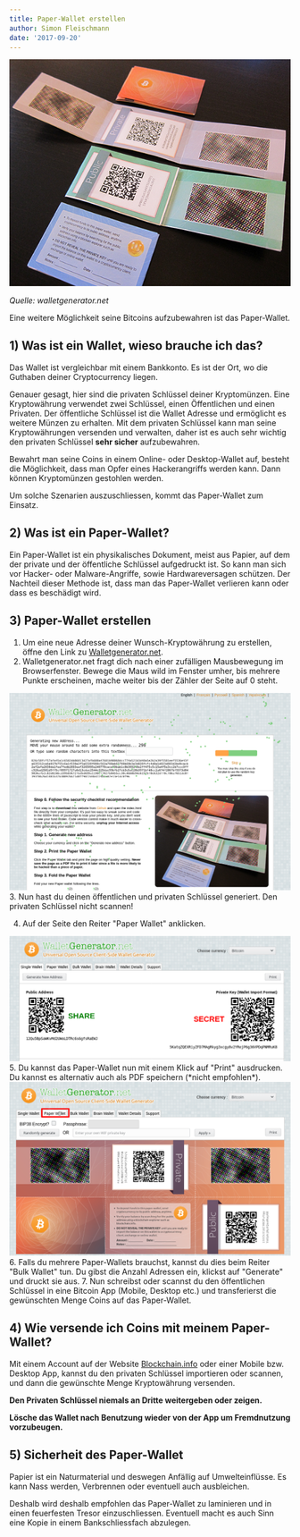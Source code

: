 ```yaml
---
title: Paper-Wallet erstellen
author: Simon Fleischmann
date: '2017-09-20'
---
```


<img class="img-thumbnail" src="/img/tutorials/paper-wallet-erstellen/paperwallet.png">

*Quelle: walletgenerator.net*

Eine weitere Möglichkeit seine Bitcoins aufzubewahren ist das Paper-Wallet.

## 1) Was ist ein Wallet, wieso brauche ich das?
Das Wallet ist vergleichbar mit einem Bankkonto. Es ist der Ort, wo die Guthaben deiner Cryptocurrency liegen.

Genauer gesagt, hier sind die privaten Schlüssel deiner Kryptomünzen. Eine Kryptowährung verwendet zwei Schlüssel, einen Öffentlichen und einen Privaten. Der öffentliche Schlüssel ist die Wallet Adresse und ermöglicht es weitere Münzen zu erhalten. Mit dem privaten Schlüssel kann man seine Kryptowährungen versenden und verwalten, daher ist es auch sehr wichtig den privaten Schlüssel **sehr sicher** aufzubewahren.

Bewahrt man seine Coins in einem Online- oder Desktop-Wallet auf, besteht die Möglichkeit, dass man Opfer eines Hackerangriffs werden kann. Dann können Kryptomünzen gestohlen werden.

Um solche Szenarien auszuschliessen, kommt das Paper-Wallet zum Einsatz.

## 2) Was ist ein Paper-Wallet?
Ein Paper-Wallet ist ein physikalisches Dokument, meist aus Papier, auf dem der private und der öffentliche Schlüssel aufgedruckt ist. So kann man sich vor Hacker- oder Malware-Angriffe, sowie Hardwareversagen schützen. Der Nachteil dieser Methode ist, dass man das Paper-Wallet verlieren kann oder dass es beschädigt wird.

## 3) Paper-Wallet erstellen

1. Um eine neue Adresse deiner Wunsch-Kryptowährung zu erstellen, öffne den Link zu [Walletgenerator.net](https://walletgenerator.net/).
2. Walletgenerator.net fragt dich nach einer zufälligen Mausbewegung im Browserfenster. Bewege die Maus wild im Fenster umher, bis mehrere Punkte erscheinen, mache weiter bis der Zähler der Seite auf 0 steht.
<img class="img-thumbnail" src="/img/tutorials/paper-wallet-erstellen/1.png">
3. Nun hast du deinen öffentlichen und privaten Schlüssel generiert. Den privaten Schlüssel nicht scannen!

4. Auf der Seite den Reiter "Paper Wallet" anklicken.
<img class="img-thumbnail" src="/img/tutorials/paper-wallet-erstellen/2.png">
5. Du kannst das Paper-Wallet nun mit einem Klick auf "Print" ausdrucken. Du kannst es alternativ auch als PDF speichern (*nicht empfohlen*).
<img class="img-thumbnail" src="/img/tutorials/paper-wallet-erstellen/3.png">
6. Falls du mehrere Paper-Wallets brauchst, kannst du dies beim Reiter "Bulk Wallet" tun. Du gibst die Anzahl Adressen ein, klickst auf "Generate" und druckt sie aus.
7. Nun schreibst oder scannst du den öffentlichen Schlüssel in eine Bitcoin App (Mobile, Desktop etc.) und transferierst die gewünschten Menge Coins auf das Paper-Wallet.

## 4) Wie versende ich Coins mit meinem Paper-Wallet?
Mit einem Account auf der Website [Blockchain.info](https://blockchain.info) oder einer Mobile bzw. Desktop App, kannst du den privaten Schlüssel importieren oder scannen, und dann die gewünschte Menge Kryptowährung versenden. 

**Den Privaten Schlüssel niemals an Dritte weitergeben oder zeigen.**

**Lösche das Wallet nach Benutzung wieder von der App um Fremdnutzung vorzubeugen.**

## 5) Sicherheit des Paper-Wallet
Papier ist ein Naturmaterial und deswegen Anfällig auf Umwelteinflüsse. Es kann Nass werden, Verbrennen oder eventuell auch ausbleichen.

Deshalb wird deshalb empfohlen das Paper-Wallet zu laminieren und in einen feuerfesten Tresor einzuschliessen. Eventuell macht es auch Sinn eine Kopie in einem Bankschliessfach abzulegen.
